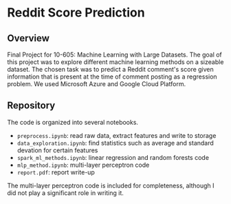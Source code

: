 # Reddit Score Prediction

## Overview
Final Project for 10-605: Machine Learning with Large Datasets. The goal of this
project was to explore different machine learning methods on a sizeable dataset.
The chosen task was to predict a Reddit comment's score given information that
is present at the time of comment posting as a regression problem. We used 
Microsoft Azure and Google Cloud Platform.

## Repository
The code is organized into several notebooks. 

- `preprocess.ipynb`: read raw data, extract features and write to storage
- `data_exploration.ipynb`: find statistics such as average and standard 
  devation for certain features
- `spark_ml_methods.ipynb`: linear regression and random forests code
- `mlp_method.ipynb`: multi-layer perceptron code
- `report.pdf`: report write-up

The multi-layer perceptron code is included for completeness, although I did 
not play a significant role in writing it.
